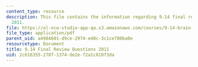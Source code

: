 ```yaml
---
content_type: resource
description: This file contains the information regarding 9.14 final review questions
  2011.
file: https://ol-ocw-studio-app-qa.s3.amazonaws.com/courses/9-14-brain-structure-and-its-origins-spring-2014/2c616355278f1374de2ef2a1c810f3da_MIT9_14S14_FinalRevQue2011.pdf
file_type: application/pdf
parent_uid: a4984601-d9ce-2974-e40c-3c1ce780ba0e
resourcetype: Document
title: 9.14 Final Review Questions 2011
uid: 2c616355-278f-1374-de2e-f2a1c810f3da
---
```

